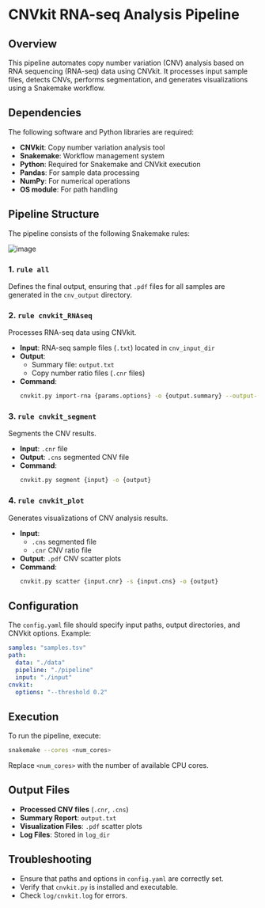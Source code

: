 # CNVkit RNA-seq Analysis Pipeline

## Overview
This pipeline automates copy number variation (CNV) analysis based on RNA sequencing (RNA-seq) data using CNVkit. It processes input sample files, detects CNVs, performs segmentation, and generates visualizations using a Snakemake workflow.

## Dependencies
The following software and Python libraries are required:

- **CNVkit**: Copy number variation analysis tool
- **Snakemake**: Workflow management system
- **Python**: Required for Snakemake and CNVkit execution
- **Pandas**: For sample data processing
- **NumPy**: For numerical operations
- **OS module**: For path handling

## Pipeline Structure
The pipeline consists of the following Snakemake rules:

![image](https://github.com/user-attachments/assets/29d836e2-f71d-45e9-abae-7de5792809ce)


### 1. `rule all`
Defines the final output, ensuring that `.pdf` files for all samples are generated in the `cnv_output` directory.

### 2. `rule cnvkit_RNAseq`
Processes RNA-seq data using CNVkit.
- **Input**: RNA-seq sample files (`.txt`) located in `cnv_input_dir`
- **Output**:
  - Summary file: `output.txt`
  - Copy number ratio files (`.cnr` files)
- **Command**:
  ```bash
  cnvkit.py import-rna {params.options} -o {output.summary} --output-dir {params.out_dir} {input}
  ```

### 3. `rule cnvkit_segment`
Segments the CNV results.
- **Input**: `.cnr` file
- **Output**: `.cns` segmented CNV file
- **Command**:
  ```bash
  cnvkit.py segment {input} -o {output}
  ```

### 4. `rule cnvkit_plot`
Generates visualizations of CNV analysis results.
- **Input**:
  - `.cns` segmented file
  - `.cnr` CNV ratio file
- **Output**: `.pdf` CNV scatter plots
- **Command**:
  ```bash
  cnvkit.py scatter {input.cnr} -s {input.cns} -o {output}
  ```

## Configuration
The `config.yaml` file should specify input paths, output directories, and CNVkit options. Example:

```yaml
samples: "samples.tsv"
path:
  data: "./data"
  pipeline: "./pipeline"
  input: "./input"
cnvkit:
  options: "--threshold 0.2"
```

## Execution
To run the pipeline, execute:
```bash
snakemake --cores <num_cores>
```
Replace `<num_cores>` with the number of available CPU cores.

## Output Files
- **Processed CNV files** (`.cnr`, `.cns`)
- **Summary Report**: `output.txt`
- **Visualization Files**: `.pdf` scatter plots
- **Log Files**: Stored in `log_dir`

## Troubleshooting
- Ensure that paths and options in `config.yaml` are correctly set.
- Verify that `cnvkit.py` is installed and executable.
- Check `log/cnvkit.log` for errors.


